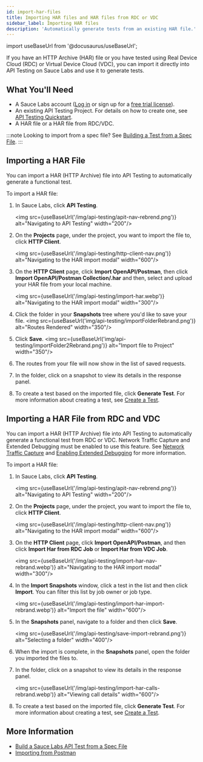 ```yaml
---
id: import-har-files
title: Importing HAR files and HAR files from RDC or VDC
sidebar_label: Importing HAR files
description: 'Automatically generate tests from an existing HAR file.'
---
```


import useBaseUrl from '@docusaurus/useBaseUrl';

If you have an HTTP Archive (HAR) file or you have tested using Real Device Cloud (RDC) or Virtual Device Cloud (VDC), you can import it directly into API Testing on Sauce Labs and use it to generate tests.

## What You'll Need

- A Sauce Labs account ([Log in](https://accounts.saucelabs.com/am/XUI/#login/) or sign up for a [free trial license](https://saucelabs.com/sign-up)).
- An existing API Testing Project. For details on how to create one, see [API Testing Quickstart](/api-testing/quickstart/).
- A HAR file or a HAR file from RDC/VDC.

:::note
Looking to import from a spec file? See [Building a Test from a Spec File](/api-testing/build-from-spec/).
:::

## Importing a HAR File

You can import a HAR (HTTP Archive) file into API Testing to automatically generate a functional test.

To import a HAR file:

1. In Sauce Labs, click **API Testing**.

   <img src={useBaseUrl('/img/api-testing/apit-nav-rebrend.png')} alt="Navigating to API Testing" width="200"/>

2. On the **Projects** page, under the project, you want to import the file to, click **HTTP Client**.

   <img src={useBaseUrl('/img/api-testing/http-client-nav.png')} alt="Navigating to the HAR import modal" width="600"/>

3. On the **HTTP Client** page, click **Import OpenAPI/Postman**, then click **Import OpenAPI/Postman Collection/.har** and then, select and upload your HAR file from your local machine.

   <img src={useBaseUrl('/img/api-testing/import-har.webp')} alt="Navigating to the HAR import modal" width="300"/>

4. Click the folder in your **Snapshots** tree where you'd like to save your file.
   <img src={useBaseUrl('img/api-testing/importFolderRebrand.png')} alt="Routes Rendered" width="350"/>

5. Click **Save**.
   <img src={useBaseUrl('img/api-testing/importFolder2Rebrand.png')} alt="Import file to Project" width="350"/>

6. The routes from your file will now show in the list of saved requests.

7. In the folder, click on a snapshot to view its details in the response panel.

8. To create a test based on the imported file, click **Generate Test**. For more information about creating a test, see [Create a Test](/api-testing/composer#create-a-test).

## Importing a HAR File from RDC and VDC

You can import a HAR (HTTP Archive) file into API Testing to automatically generate a functional test from RDC or VDC. Network Traffic Capture and Extended Debugging must be enabled to use this feature. See [Network Traffic Capture](/mobile-apps/features/network-capture) and [Enabling Extended Debugging](/insights/debug#enabling-extended-debugging) for more information.

To import a HAR file:

1. In Sauce Labs, click **API Testing**.

   <img src={useBaseUrl('/img/api-testing/apit-nav-rebrend.png')} alt="Navigating to API Testing" width="200"/>

2. On the **Projects** page, under the project, you want to import the file to, click **HTTP Client**.

   <img src={useBaseUrl('/img/api-testing/http-client-nav.png')} alt="Navigating to the HAR import modal" width="600"/>

3. On the **HTTP Client** page, click **Import OpenAPI/Postman**, and then click **Import Har from RDC Job** or **Import Har from VDC Job**.

   <img src={useBaseUrl('/img/api-testing/import-har-nav-rebrand.webp')} alt="Navigating to the HAR import modal" width="300"/>

4. In the **Import Snapshots** window, click a test in the list and then click **Import**. You can filter this list by job owner or job type.

   <img src={useBaseUrl('/img/api-testing/import-har-import-rebrand.webp')} alt="Import the file" width="600"/>

5. In the **Snapshots** panel, navigate to a folder and then click **Save**.

   <img src={useBaseUrl('/img/api-testing/save-import-rebrand.png')} alt="Selecting a folder" width="400"/>

6. When the import is complete, in the **Snapshots** panel, open the folder you imported the files to.

7. In the folder, click on a snapshot to view its details in the response panel.

   <img src={useBaseUrl('/img/api-testing/import-har-calls-rebrand.webp')} alt="Viewing call details" width="600"/>

8. To create a test based on the imported file, click **Generate Test**. For more information about creating a test, see [Create a Test](/api-testing/composer#create-a-test).

## More Information

- [Build a Sauce Labs API Test from a Spec File](/api-testing/build-from-spec)
- [Importing from Postman](/api-testing/import-postman-collection/)
